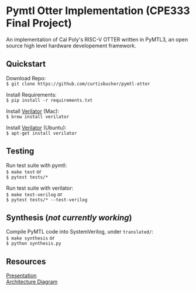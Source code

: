 # Pymtl Otter Implementation (CPE333 Final Project)
An implementation of Cal Poly's RISC-V OTTER written in PyMTL3, an open source high level hardware developement framework.

## Quickstart
Download Repo: \
`$ git clone https://github.com/curtisbucher/pymtl-otter`

Install Requirements: \
`$ pip install -r requirements.txt`

Install [Verilator](https://www.veripool.org/verilator/) (Mac): \
`$ brew install verilator`

Install [Verilator](https://www.veripool.org/verilator/) (Ubuntu): \
`$ apt-get install verilator`

## Testing
Run test suite with pymtl: \
`$ make test` or \
`$ pytest tests/*`

Run test suite with verilator: \
`$ make test-verilog` or \
`$ pytest tests/* --test-verilog`

## Synthesis (*not currently working*)
Compile PyMTL code into SystemVerilog, under `translated/`: \
`$ make synthesis` or \
`$ python synthesis.py`

## Resources
[Presentation](https://github.com/Cal-Poly-RAMP/ramp-core/blob/9185850a935498318f1f76ee783e12f6f9012397/docs/source/Bucher,%20Callenes%20Poster.pdf) \
[Architecture Diagram](https://github.com/Cal-Poly-RAMP/ramp-core/blob/9185850a935498318f1f76ee783e12f6f9012397/docs/source/ramp-high-level-interface-printing.drawio.pdf)
